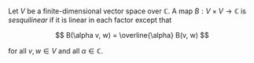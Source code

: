 Let $V$ be a finite-dimensional vector space over $\mathbb{C}$. A map $B: V \times V \to \mathbb{C}$ is *sesquilinear* if it is linear in each factor except that

$$
B(\alpha v, w) = \overline{\alpha} B(v, w)
$$

for all $v, w \in V$ and all $\alpha \in \mathbb{C}$.
